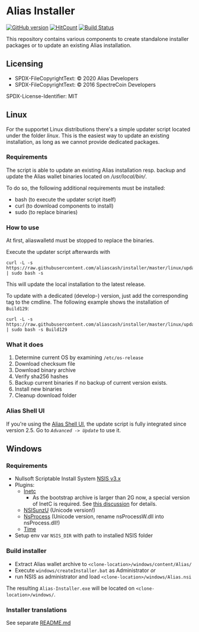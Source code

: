 # Alias Installer
[![GitHub version](https://badge.fury.io/gh/aliascash%2Finstaller.svg)](https://badge.fury.io/gh/aliascash%2Finstaller)
[![HitCount](http://hits.dwyl.io/aliascash/https://github.com/aliascash/installer.svg)](http://hits.dwyl.io/aliascash/https://github.com/aliascash/installer)
[![Build Status](https://github.com/aliascash/installer/actions/workflows/windows-installer.yml/badge.svg/)](https://github.com/aliascash/installer/actions)

This repository contains various components to create standalone installer packages
or to update an existing Alias installation.

## Licensing

- SPDX-FileCopyrightText: © 2020 Alias Developers
- SPDX-FileCopyrightText: © 2016 SpectreCoin Developers

SPDX-License-Identifier: MIT

## Linux
For the supportet Linux distributions there's a simple updater script
located under the folder _linux_. This is the easiest way to update an
existing installation, as long as we cannot provide dedicated packages.

### Requirements
The script is able to update an existing Alias installation resp.
backup and update the Alias wallet binaries located on _/usr/local/bin/_.

To do so, the following additional requirements must be installed:
- bash (to execute the updater script itself)
- curl (to download components to install)
- sudo (to replace binaries)

### How to use
At first, aliaswalletd must be stopped to replace the binaries.

Execute the updater script afterwards with

```
curl -L -s https://raw.githubusercontent.com/aliascash/installer/master/linux/updateAliaswallet.sh | sudo bash -s
```

This will update the local installation to the latest release.

To update with a dedicated (develop-) version, just add the corresponding
tag to the cmdline. The following example shows the installation of `Build129`:

```
curl -L -s https://raw.githubusercontent.com/aliascash/installer/master/linux/updateAliaswallet.sh | sudo bash -s Build129
```

### What it does
1. Determine current OS by examining `/etc/os-release`
1. Download checksum file
1. Download binary archive
1. Verify sha256 hashes
1. Backup current binaries if no backup of current version exists.
1. Install new binaries
1. Cleanup download folder

### Alias Shell UI
If you're using the [Alias Shell UI](https://github.com/aliascash/alias-sh-rpc-ui),
the update script is fully integrated since version 2.5.
Go to _`Advanced -> Update`_ to use it.

## Windows

### Requirements
* Nullsoft Scriptable Install System [NSIS v3.x](https://nsis.sourceforge.io/Download)
* Plugins:
  * [Inetc](https://nsis.sourceforge.io/Inetc_plug-in)
    * As the bootstrap archive is larger than 2G now, a special version of InetC is required. See [this discussion](http://forums.winamp.com/showthread.php?t=381592) for details.
  * [NSISunzU](https://nsis.sourceforge.io/Nsisunz_plug-in) (Unicode version!)
  * [NsProcess](https://nsis.sourceforge.io/NsProcess_plugin) (Unicode version, rename nsProcessW.dll into nsProcess.dll!)
  * [Time](https://nsis.sourceforge.io/Time_plug-in)
* Setup env var `NSIS_DIR` with path to installed NSIS folder

### Build installer
* Extract Alias wallet archive to `<clone-location>/windows/content/Alias/`
* Execute `windows/createInstaller.bat` as Administrator
_or_
* run NSIS as administrator and load `<clone-location>/windows/Alias.nsi`

The resulting `Alias-Installer.exe` will be located on `<clone-location>/windows/`.

### Installer translations
See separate [README.md](windows/translations/README.md)
